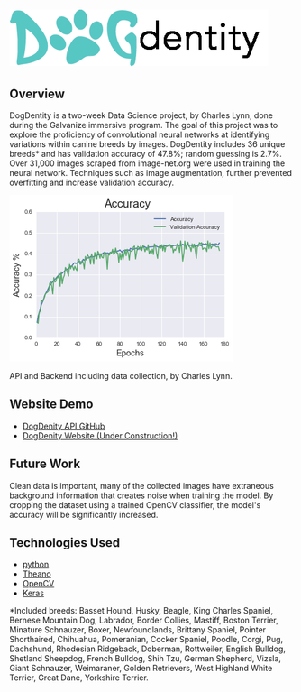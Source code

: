 # ![graph1](doc/logo.png)

## Overview
DogDentity is a two-week Data Science project, by Charles Lynn, done during the Galvanize immersive program. The goal of this project was to explore the proficiency of convolutional neural networks at identifying variations within canine breeds by images. DogDentity includes 36 unique breeds* and has validation accuracy of 47.8%; random guessing is 2.7%. Over 31,000 images scraped from image-net.org were used in training the neural network. Techniques such as image augmentation, further prevented overfitting and increase validation accuracy.

![graph1](doc/graph1.png)

API and Backend including data collection, by Charles Lynn.

## Website Demo 
- [DogDenity API GitHub](https://github.com/CharlesLynn/DogDenity_API)
- [DogDenity Website (Under Construction!)](http://54.205.134.57:5000/static/dogdentity/public/index.html)

## Future Work
Clean data is important, many of the collected images have extraneous background information that creates noise when training the model. By cropping the dataset using a trained OpenCV classifier, the model's accuracy will be significantly increased.

## Technologies Used
- [python](https://www.python.org/)
- [Theano](http://deeplearning.net/software/theano/)
- [OpenCV](http://opencv.org/)
- [Keras](http://keras.io/)


*Included breeds:  Basset Hound, Husky, Beagle, King Charles Spaniel, Bernese Mountain Dog, Labrador, Border Collies, Mastiff, Boston Terrier, Minature Schnauzer, Boxer, Newfoundlands, Brittany Spaniel, Pointer Shorthaired, Chihuahua, Pomeranian, Cocker Spaniel, Poodle, Corgi, Pug, Dachshund, Rhodesian Ridgeback, Doberman, Rottweiler, English Bulldog, Shetland Sheepdog, French Bulldog, Shih Tzu, German Shepherd, Vizsla, Giant Schnauzer, Weimaraner, Golden Retrievers, West Highland White Terrier, Great Dane, Yorkshire Terrier.
